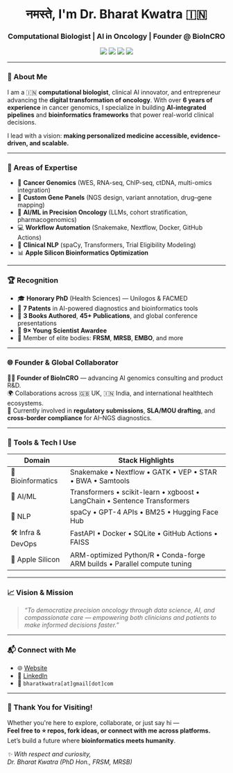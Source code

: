 <h1 align="center">नमस्ते, I'm Dr. Bharat Kwatra 🇮🇳</h1>
<h3 align="center">Computational Biologist | AI in Oncology | Founder @ BioInCRO</h3>
<p align="center">
  <img src="https://img.shields.io/badge/Precision-Oncology-red" />
  <img src="https://img.shields.io/badge/AI--Driven--Research-Enabled-blueviolet" />
  <img src="https://img.shields.io/badge/Fellowship-FRSM%20%26%20MRSB-green" />
  <img src="https://img.shields.io/badge/Mac-Apple%20Silicon%20Optimized-lightgrey" />
</p>

---

### 🧬 About Me

I am a 🇮🇳 **computational biologist**, clinical AI innovator, and entrepreneur advancing the **digital transformation of oncology**. With over **6 years of experience** in cancer genomics, I specialize in building **AI-integrated pipelines** and **bioinformatics frameworks** that power real-world clinical decisions.

I lead with a vision: **making personalized medicine accessible, evidence-driven, and scalable.**

---

### 🧠 Areas of Expertise

- 🔎 **Cancer Genomics** (WES, RNA-seq, ChIP-seq, ctDNA, multi-omics integration)
- 🧬 **Custom Gene Panels** (NGS design, variant annotation, drug–gene mapping)
- 🤖 **AI/ML in Precision Oncology** (LLMs, cohort stratification, pharmacogenomics)
- 💻 **Workflow Automation** (Snakemake, Nextflow, Docker, GitHub Actions)
- 🧾 **Clinical NLP** (spaCy, Transformers, Trial Eligibility Modeling)
- 📊 **Apple Silicon Bioinformatics Optimization**

---

### 🏆 Recognition

- 🎓 **Honorary PhD** (Health Sciences) — Unilogos & FACMED  
- 🧪 **7 Patents** in AI-powered diagnostics and bioinformatics tools  
- 📖 **3 Books Authored**, **45+ Publications**, and global conference presentations  
- 🏅 **9× Young Scientist Awardee**  
- 🧬 Member of elite bodies: **FRSM**, **MRSB**, **EMBO**, and more  

---

### 🌐 Founder & Global Collaborator

👨‍💼 **Founder of BioInCRO** — advancing AI genomics consulting and product R&D.  
🌍 Collaborations across 🇬🇧 UK, 🇮🇳 India, and international healthtech ecosystems.  
🧾 Currently involved in **regulatory submissions**, **SLA/MOU drafting**, and **cross-border compliance** for AI–NGS diagnostics.  

---

### 🔧 Tools & Tech I Use

| Domain             | Stack Highlights                                                                 |
|--------------------|-----------------------------------------------------------------------------------|
| 🧬 Bioinformatics   | Snakemake • Nextflow • GATK • VEP • STAR • BWA • Samtools                        |
| 🤖 AI/ML           | Transformers • scikit-learn • xgboost • LangChain • Sentence Transformers         |
| 💬 NLP             | spaCy • GPT-4 APIs • BM25 • Hugging Face Hub                                     |
| 🛠 Infra & DevOps  | FastAPI • Docker • SQLite • GitHub Actions • FAISS                               |
| 🍏 Apple Silicon   | ARM-optimized Python/R • Conda-forge ARM builds • Parallel compute tuning         |

---

### 📈 Vision & Mission

> _“To democratize precision oncology through data science, AI, and compassionate care — empowering both clinicians and patients to make informed decisions faster.”_

---

### 📬 Connect with Me

- 🌐 [Website](https://yourpersonalwebsite.com)
- 💼 [LinkedIn](https://linkedin.com/in/bharatkwatra)
- 📧 `bharatkwatra[at]gmail[dot]com`

---

### 🙏 Thank You for Visiting!

Whether you're here to explore, collaborate, or just say hi —  
**Feel free to ⭐️ repos, fork ideas, or connect with me across platforms.**  
Let’s build a future where **bioinformatics meets humanity**.

_✨ With respect and curiosity,  
Dr. Bharat Kwatra (PhD Hon., FRSM, MRSB)_
